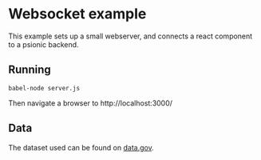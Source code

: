 # Websocket example

This example sets up a small webserver, and connects a react component to a psionic backend.

## Running

    babel-node server.js

Then navigate a browser to http://localhost:3000/

## Data

The dataset used can be found on [data.gov](http://catalog.data.gov/dataset/the-white-house-nominations-appointments-new).

